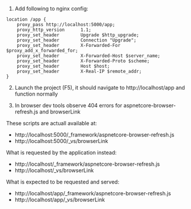 1) Add following to nginx config:
```
location /app {
    proxy_pass http://localhost:5000/app;
    proxy_http_version      1.1;
    proxy_set_header        Upgrade $http_upgrade;
    proxy_set_header        Connection "Upgrade";
    proxy_set_header        X-Forwarded-For $proxy_add_x_forwarded_for;
    proxy_set_header        X-Forwarded-Host $server_name;
    proxy_set_header        X-Forwarded-Proto $scheme;
    proxy_set_header        Host $host;
    proxy_set_header        X-Real-IP $remote_addr;
}
```

2) Launch the project (F5), it should navigate to http://localhost/app and function normally

3) In browser dev tools observe 404 errors for aspnetcore-browser-refresh.js and browserLink

These scripts are actuall available at:
* http://localhost:5000/_framework/aspnetcore-browser-refresh.js
* http://localhost:5000/_vs/browserLink

What is requested by the application instead:
* http://localhost/_framework/aspnetcore-browser-refresh.js
* http://localhost/_vs/browserLink

What is expected to be requested and served:
* http://localhost/app/_framework/aspnetcore-browser-refresh.js
* http://localhost/app/_vs/browserLink
